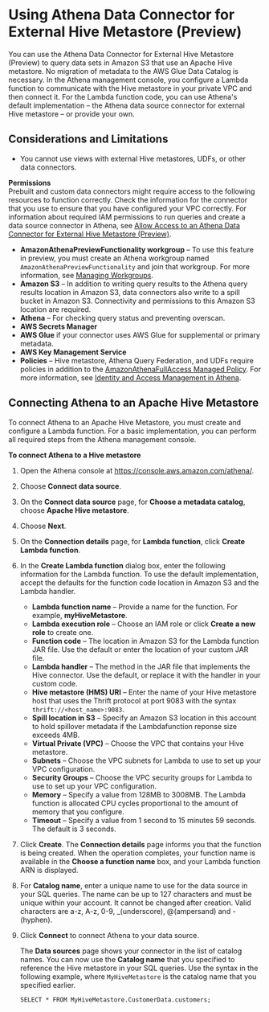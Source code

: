 # Using Athena Data Connector for External Hive Metastore \(Preview\)<a name="connect-to-data-source-hive"></a>

You can use the Athena Data Connector for External Hive Metastore \(Preview\) to query data sets in Amazon S3 that use an Apache Hive metastore\. No migration of metadata to the AWS Glue Data Catalog is necessary\. In the Athena management console, you configure a Lambda function to communicate with the Hive metastore in your private VPC and then connect it\. For the Lambda function code, you can use Athena's default implementation – the Athena data source connector for external Hive metastore – or provide your own\.

## Considerations and Limitations<a name="connect-to-a-data-source-hive-considerations"></a>
+ You cannot use views with external Hive metastores, UDFs, or other data connectors\.

**Permissions**  
Prebuilt and custom data connectors might require access to the following resources to function correctly\. Check the information for the connector that you use to ensure that you have configured your VPC correctly\. For information about required IAM permissions to run queries and create a data source connector in Athena, see [Allow Access to an Athena Data Connector for External Hive Metastore \(Preview\)](hive-metastore-iam-access.md)\.
+ **AmazonAthenaPreviewFunctionality workgroup** – To use this feature in preview, you must create an Athena workgroup named `AmazonAthenaPreviewFunctionality` and join that workgroup\. For more information, see [Managing Workgroups](workgroups-create-update-delete.md)\. 
+ **Amazon S3** – In addition to writing query results to the Athena query results location in Amazon S3, data connectors also write to a spill bucket in Amazon S3\. Connectivity and permissions to this Amazon S3 location are required\.
+ **Athena** – For checking query status and preventing overscan\.
+ **AWS Secrets Manager**
+ **AWS Glue** if your connector uses AWS Glue for supplemental or primary metadata\.
+ **AWS Key Management Service**
+ **Policies** – Hive metastore, Athena Query Federation, and UDFs require policies in addition to the [AmazonAthenaFullAccess Managed Policy](amazonathenafullaccess-managed-policy.md)\. For more information, see [Identity and Access Management in Athena](security-iam-athena.md)\.

## Connecting Athena to an Apache Hive Metastore<a name="connect-to-data-source-hive-connecting-athena-to-an-apache-hive-metastore"></a>

To connect Athena to an Apache Hive Metastore, you must create and configure a Lambda function\. For a basic implementation, you can perform all required steps from the Athena management console\.

**To connect Athena to a Hive metastore**

1. Open the Athena console at [https://console\.aws\.amazon\.com/athena/](https://console.aws.amazon.com/athena/home)\.

1. Choose **Connect data source**\.

1. On the **Connect data source** page, for **Choose a metadata catalog**, choose **Apache Hive metastore**\.

1. Choose **Next**\.

1. On the **Connection details** page, for **Lambda function**, click **Create Lambda function**\.

1. In the **Create Lambda function** dialog box, enter the following information for the Lambda function\. To use the default implementation, accept the defaults for the function code location in Amazon S3 and the Lambda handler\.
   + **Lambda function name** – Provide a name for the function\. For example, **myHiveMetastore**\.
   + **Lambda execution role** – Choose an IAM role or click **Create a new role** to create one\.
   + **Function code** – The location in Amazon S3 for the Lambda function JAR file\. Use the default or enter the location of your custom JAR file\.
   + **Lambda handler** – The method in the JAR file that implements the Hive connector\. Use the default, or replace it with the handler in your custom code\.
   + **Hive metastore \(HMS\) URI** – Enter the name of your Hive metastore host that uses the Thrift protocol at port 9083 with the syntax `thrift://<host_name>:9083`\.
   + **Spill location in S3** – Specify an Amazon S3 location in this account to hold spillover metadata if the Lambdafunction reponse size exceeds 4MB\.
   + **Virtual Private \(VPC\)** – Choose the VPC that contains your Hive metastore\.
   + **Subnets** – Choose the VPC subnets for Lambda to use to set up your VPC configuration\.
   + **Security Groups** – Choose the VPC security groups for Lambda to use to set up your VPC configuration\.
   + **Memory** – Specify a value from 128MB to 3008MB\. The Lambda function is allocated CPU cycles proportional to the amount of memory that you configure\.
   + **Timeout** – Specify a value from 1 second to 15 minutes 59 seconds\. The default is 3 seconds\.

1. Click **Create**\. The **Connection details** page informs you that the function is being created\. When the operation completes, your function name is available in the **Choose a function name** box, and your Lambda function ARN is displayed\.

1. For **Catalog name**, enter a unique name to use for the data source in your SQL queries\. The name can be up to 127 characters and must be unique within your account\. It cannot be changed after creation\. Valid characters are a\-z, A\-z, 0\-9, \_\(underscore\), @\(ampersand\) and \-\(hyphen\)\.

1. Click **Connect** to connect Athena to your data source\.

   The **Data sources** page shows your connector in the list of catalog names\. You can now use the **Catalog name** that you specified to reference the Hive metastore in your SQL queries\. Use the syntax in the following example, where `MyHiveMetastore` is the catalog name that you specified earlier\.

   ```
   SELECT * FROM MyHiveMetastore.CustomerData.customers; 
   ```